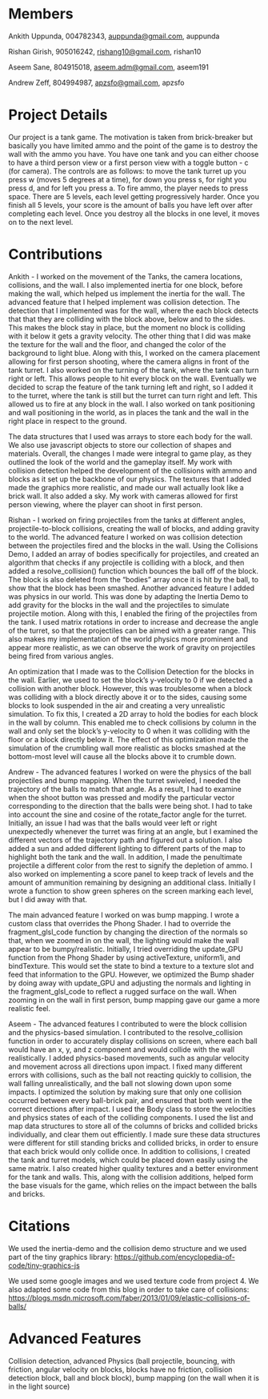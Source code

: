 # Members
Ankith Uppunda, 004782343, auppunda@gmail.com, auppunda

Rishan Girish, 905016242, rishang10@gmail.com,  rishan10

Aseem Sane, 804915018, aseem.adm@gmail.com, aseem191

Andrew Zeff, 804994987, apzsfo@gmail.com, apzsfo

# Project Details

Our project is a tank game. The motivation is taken from brick-breaker but basically you have limited ammo and the point of the game is to destroy the wall with the ammo you have. You have one tank and you can either choose to have a third person view or a first person view with a toggle button - c (for camera). The controls are as follows: to move the tank turret up you press w (moves 5 degrees at a time), for down you press s, for right you press d, and for left you press a. To fire ammo, the player needs to press space. There are 5 levels, each level getting progressively harder. Once you finish all 5 levels, your score is the amount of balls you have left over after completing each level. Once you destroy all the blocks in one level, it moves on to the next level. 


# Contributions

Ankith - I worked on the movement of the Tanks, the camera locations, collisions, and the wall. I also implemented inertia for one block, before making the wall, which helped us implement the inertia for the wall. The advanced feature that I helped implement was collision detection. The detection that I implemented was for the wall, where the each block detects that that they are colliding with the block above, below and to the sides. This makes the block stay in place, but the moment no block is colliding with it below it gets a gravity velocity. The other thing that I did was make the texture for the wall and the floor, and changed the color of the background to light blue. Along with this, I worked on the camera placement allowing for first person shooting, where the camera aligns in front of the tank turret. I also worked on the turning of the tank, where the tank can turn right or left. This allows people to hit every block on the wall. Eventually we decided to scrap the feature of the tank turning left and right, so I added it to the turret, where the tank is still but the turret can turn right and left. This allowed us to fire at any block in the wall. I also worked on tank positioning and wall positioning in the world, as in places the tank and the wall in the right place in respect to the ground.

The data structures that I used was arrays to store each body for the wall. We also use javascript objects to store our collection of shapes and materials. Overall, the changes I made were integral to game play, as they outlined the look of the world and the gameplay itself. My work with collision detection helped the development of the collisions with ammo and blocks as it set up the backbone of our physics. The textures that I added made the graphics more realistic, and made our wall actually look like a brick wall. It also added a sky. My work with cameras allowed for first person viewing, where the player can shoot in first person.


Rishan - I worked on firing projectiles from the tanks at different angles, projectile-to-block collisions, creating the wall of blocks, and adding gravity to the world. The advanced feature I worked on was collision detection between the projectiles fired and the blocks in the wall. Using the Collisions Demo, I added an array of bodies specifically for projectiles, and created an algorithm that checks if any projectile is colliding with a block, and then added a resolve_collision() function which bounces the ball off of the block. The block is also deleted from the “bodies” array once it is hit by the ball, to show that the block has been smashed. Another advanced feature I added was physics in our world. This was done by adapting the Inertia Demo to add gravity for the blocks in the wall and the projectiles to simulate projectile motion. Along with this, I enabled the firing of the projectiles from the tank. I used matrix rotations in order to increase and decrease the angle of the turret, so that the projectiles can be aimed with a greater range. This also makes my implementation of the world physics more prominent and appear more realistic, as we can observe the work of gravity on projectiles being fired from various angles. 

An optimization that I made was to the Collision Detection for the blocks in the wall. Earlier, we used to set the block’s y-velocity to 0 if we detected a collision with another block. However, this was troublesome when a block was colliding with a block directly above it or to the sides, causing some blocks to look suspended in the air and creating a very unrealistic simulation. To fix this, I created a 2D array to hold the bodies for each block in the wall by column. This enabled me to check collisions by column in the wall and only set the block’s y-velocity to 0 when it was colliding with the floor or a block directly below it. The effect of this optimization made the simulation of the crumbling wall more realistic as blocks smashed at the bottom-most level will cause all the blocks above it to crumble down.

Andrew - The advanced features I worked on were the physics of the ball projectiles and bump mapping. When the turret swiveled, I needed the trajectory of the balls to match that angle. As a result, I had to examine when the shoot button was pressed and modify the particular vector corresponding to the direction that the balls were being shot. I had to take into account the sine and cosine of the rotate_factor angle for the turret. Initially, an issue I had was that the balls would veer left or right unexpectedly whenever the turret was firing at an angle, but I examined the different vectors of the trajectory path and figured out a solution. I also added a sun and added different lighting to different parts of the map to highlight both the tank and the wall. In addition, I made the penultimate projectile a different color from the rest to signify the depletion of ammo. I also worked on implementing a score panel to keep track of levels and the amount of ammunition remaining by designing an additional class. Initially I wrote a function to show green spheres on the screen marking each level, but I did away with that.

The main advanced feature I worked on was bump mapping. I wrote a custom class that overrides the Phong Shader. I had to override the fragment_glsl_code function by changing the direction of the normals so that, when we zoomed in on the wall, the lighting would make the wall appear to be bumpy/realistic. Initially, I tried overriding the update_GPU function from the Phong Shader by using activeTexture, uniform1i, and bindTexture. This would set the state to bind a texture to a texture slot and feed that information to the GPU. However, we optimized the Bump shader by doing away with update_GPU and adjusting the normals and lighting in the fragment_glsl_code to reflect a rugged surface on the wall. When zooming in on the wall in first person, bump mapping gave our game a more realistic feel.

Aseem - The advanced features I contributed to were the block collision and the physics-based simulation. I contributed to the resolve_collision function in order to accurately display collisions on screen, where each ball would have an x, y, and z component and would collide with the wall realistically. I added physics-based movements, such as angular velocity and movement across all directions upon impact. I fixed many different errors with collisions, such as the ball not reacting quickly to collision, the wall falling unrealistically, and the ball not slowing down upon some impacts. I optimized the solution by making sure that only one collision occurred between every ball-brick pair, and ensured that both went in the correct directions after impact. I used the Body class to store the velocities and physics states of each of the colliding components. I used the list and map data structures to store all of the columns of bricks and collided bricks individually, and clear them out efficiently. I made sure these data structures were different for still standing bricks and collided bricks, in order to ensure that each brick would only collide once. In addition to collisions, I created the tank and turret models, which could be placed down easily using the same matrix. I also created higher quality textures and a better environment for the tank and walls. This, along with the collision additions, helped form the base visuals for the game, which relies on the impact between the balls and bricks. 

# Citations

We used the inertia-demo and the collision demo structure and we used part of the tiny graphics library: https://github.com/encyclopedia-of-code/tiny-graphics-js

We used some google images and we used texture code from project 4. We also adapted some code from this blog in order to take care of collisions: https://blogs.msdn.microsoft.com/faber/2013/01/09/elastic-collisions-of-balls/

# Advanced Features

Collision detection, advanced Physics (ball projectile, bouncing, with friction, angular velocity on blocks, blocks have no friction, collision detection block, ball and block block), bump mapping (on the wall when it is in the light source)



